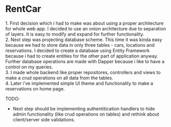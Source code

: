 # RentCar

​1. First decision which i had to make was about using a proper architecture for whole web app. I decided to use an onion architecture due to separation of layers. It is easy to modify and expand for further functionality.<br />
2. Next step was projecting database scheme. This time it was kinda easy because we had to store data in only three tables - cars, locations and reservations. I decided to create a database using Entity Framework because i had to create entities for the other part of application anyway. Further database operations are made with Dapper because i like to have a control on my queries.<br />
3. I made whole backend like proper repositores, controllers and views to make a crud operations on all data from the tables.<br />
4. Later i've implemented simple UI theme and functionality to make a reservations on home page.<br />

TODO:
- Next step should be implementing authentitication handlers to hide admin functionality (like crud operations on tables) and rethink about client/server side validations.
